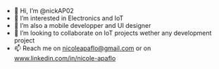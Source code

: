 - 👋 Hi, I’m @nickAP02
- 👀 I’m interested in Electronics and IoT
- 🌱 I’m also a mobile developper and UI designer
- 💞️ I’m looking to collaborate on IoT projects wether any development project
- 📫 Reach me on nicoleapaflo@gmail.com or on www.linkedin.com/in/nicole-apaflo
<!---
nickAP02/nickAP02 is a ✨ special ✨ repository because its `README.md` (this file) appears on your GitHub profile.
You can click the Preview link to take a look at your changes.
--->
